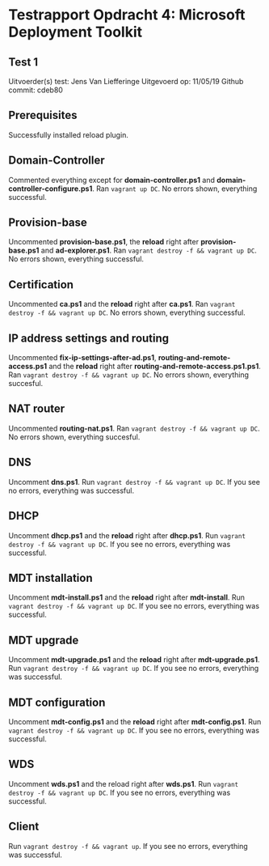 # Testrapport Opdracht 4: Microsoft Deployment Toolkit

## Test 1

Uitvoerder(s) test: Jens Van Liefferinge
Uitgevoerd op: 11/05/19
Github commit:  cdeb80

## Prerequisites
Successfully installed reload plugin.

## Domain-Controller
Commented everything except for **domain-controller.ps1** and **domain-controller-configure.ps1**. 
Ran ```vagrant up DC```.
No errors shown, everything successful.

## Provision-base
Uncommented **provision-base.ps1**, the **reload** right after **provision-base.ps1** and **ad-explorer.ps1**.
Ran ```vagrant destroy -f && vagrant up DC```.
No errors shown, everything successful.

## Certification
Uncommented **ca.ps1** and the **reload** right after **ca.ps1**.
Ran ```vagrant destroy -f && vagrant up DC```.
No errors shown, everything successful.

## IP address settings and routing
Uncommented **fix-ip-settings-after-ad.ps1**, **routing-and-remote-access.ps1** and the **reload** right after **routing-and-remote-access.ps1.ps1**.
Ran ```vagrant destroy -f && vagrant up DC```.
No errors shown, everything succesful.

## NAT router
Uncommented **routing-nat.ps1**.
Ran ```vagrant destroy -f && vagrant up DC```.
No errors shown, everything succesful.

## DNS
Uncomment **dns.ps1**.
Run ```vagrant destroy -f && vagrant up DC```. If you see no errors, everything was successful.

## DHCP
Uncomment **dhcp.ps1** and the **reload** right after **dhcp.ps1**.
Run ```vagrant destroy -f && vagrant up DC```. If you see no errors, everything was successful.

## MDT installation
Uncomment **mdt-install.ps1** and the **reload** right after **mdt-install**. Run ```vagrant destroy -f && vagrant up DC```. If you see no errors, everything was successful.


## MDT upgrade
Uncomment **mdt-upgrade.ps1** and the **reload** right after **mdt-upgrade.ps1**. Run ```vagrant destroy -f && vagrant up DC```. If you see no errors, everything was successful.

## MDT configuration
Uncomment **mdt-config.ps1** and the **reload** right after **mdt-config.ps1**. Run ```vagrant destroy -f && vagrant up DC```. If you see no errors, everything was successful.

## WDS
Uncomment **wds.ps1** and the reload right after **wds.ps1**. Run ```vagrant destroy -f && vagrant up DC```. If you see no errors, everything was successful.

## Client
Run ```vagrant destroy -f && vagrant up```. If you see no errors, everything was successful. 
